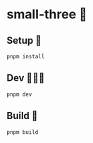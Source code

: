# small-three 🌈

## Setup 🌱

    pnpm install

## Dev 🧑🏽‍💻

    pnpm dev

## Build 🧱

    pnpm build
